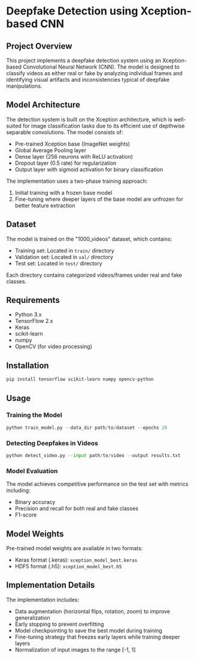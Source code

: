 # Deepfake Detection using Xception-based CNN

## Project Overview
This project implements a deepfake detection system using an Xception-based Convolutional Neural Network (CNN). The model is designed to classify videos as either real or fake by analyzing individual frames and identifying visual artifacts and inconsistencies typical of deepfake manipulations.

## Model Architecture
The detection system is built on the Xception architecture, which is well-suited for image classification tasks due to its efficient use of depthwise separable convolutions. The model consists of:

- Pre-trained Xception base (ImageNet weights)
- Global Average Pooling layer
- Dense layer (256 neurons with ReLU activation)
- Dropout layer (0.5 rate) for regularization
- Output layer with sigmoid activation for binary classification

The implementation uses a two-phase training approach:
1. Initial training with a frozen base model
2. Fine-tuning where deeper layers of the base model are unfrozen for better feature extraction

## Dataset
The model is trained on the "1000_videos" dataset, which contains:
- Training set: Located in `train/` directory
- Validation set: Located in `val/` directory
- Test set: Located in `test/` directory

Each directory contains categorized videos/frames under real and fake classes.

## Requirements
- Python 3.x
- TensorFlow 2.x
- Keras
- scikit-learn
- numpy
- OpenCV (for video processing)

## Installation
```bash
pip install tensorflow scikit-learn numpy opencv-python
```

## Usage
### Training the Model
```python
python train_model.py --data_dir path/to/dataset --epochs 20
```

### Detecting Deepfakes in Videos
```python
python detect_video.py --input path/to/video --output results.txt
```

### Model Evaluation
The model achieves competitive performance on the test set with metrics including:
- Binary accuracy
- Precision and recall for both real and fake classes
- F1-score

## Model Weights
Pre-trained model weights are available in two formats:
- Keras format (.keras): `xception_model_best.keras`
- HDF5 format (.h5): `xception_model_best.h5`

## Implementation Details
The implementation includes:
- Data augmentation (horizontal flips, rotation, zoom) to improve generalization
- Early stopping to prevent overfitting
- Model checkpointing to save the best model during training
- Fine-tuning strategy that freezes early layers while training deeper layers
- Normalization of input images to the range [-1, 1]
